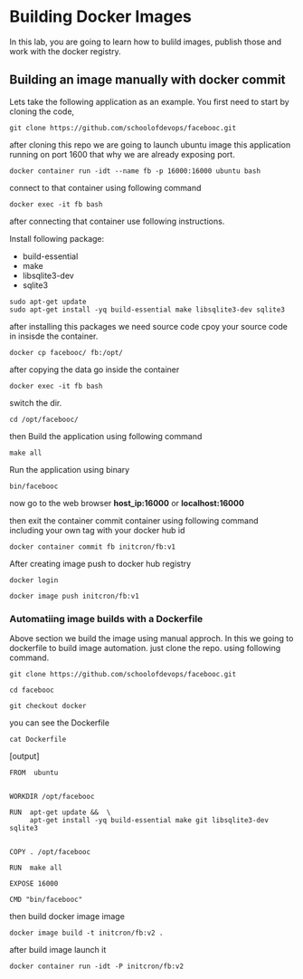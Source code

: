 # Building Docker Images

In this lab, you are going to learn how to bulild images, publish those and work with the docker registry. 

## Building an image manually with docker commit

Lets take the following application as an example. You first need to start by cloning the code,

```
git clone https://github.com/schoolofdevops/facebooc.git

```

after cloning this repo we are going to launch ubuntu image this application running on port 1600 that why we are already exposing port.

```
docker container run -idt --name fb -p 16000:16000 ubuntu bash
```
connect to that container using following command

```
docker exec -it fb bash
```
after connecting that container use following instructions.

Install following package:

* build-essential
* make
* libsqlite3-dev
* sqlite3

```
sudo apt-get update
sudo apt-get install -yq build-essential make libsqlite3-dev sqlite3

```

after installing this packages we need source code cpoy your source code in insisde the container.

```
docker cp facebooc/ fb:/opt/
```
 after copying the data go inside the container

```
docker exec -it fb bash
```

switch the dir.

```
cd /opt/facebooc/
```

then Build the application using following command

```
make all
```  

Run the application using binary

```
bin/facebooc
```

now go to the web browser **host_ip:16000** or **localhost:16000**

then exit the container commit container using following command including your own tag with your docker hub id

```
docker container commit fb initcron/fb:v1
```
After creating image push to docker hub registry

```
docker login
```

```
docker image push initcron/fb:v1
```

### Automatiing image builds with a Dockerfile

Above section we build the image using manual approch. In this we going to dockerfile to build image automation. just clone the repo. using following command.

```
git clone https://github.com/schoolofdevops/facebooc.git

cd facebooc

git checkout docker

```

you can see the Dockerfile

```
cat Dockerfile
```
[output]

```
FROM  ubuntu


WORKDIR /opt/facebooc

RUN  apt-get update &&  \
     apt-get install -yq build-essential make git libsqlite3-dev sqlite3


COPY . /opt/facebooc

RUN  make all

EXPOSE 16000

CMD "bin/facebooc"

```
then build  docker image image

```
docker image build -t initcron/fb:v2 .

```
after build image launch it

```
docker container run -idt -P initcron/fb:v2
```
